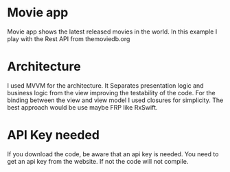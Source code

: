 # Movie app
						
Movie app shows the latest released movies in the world. In this example I play with the Rest API from themoviedb.org
						
# Architecture
						
I used MVVM for the architecture. It Separates presentation logic and business logic from the view improving the testability of the code.
For the binding between the view and view model I used closures for simplicity. The best approach would be use maybe FRP like RxSwift.

# API Key needed
If you download the code, be aware that an api key is needed. You need to get an api key from the website. If not the code will not compile.

